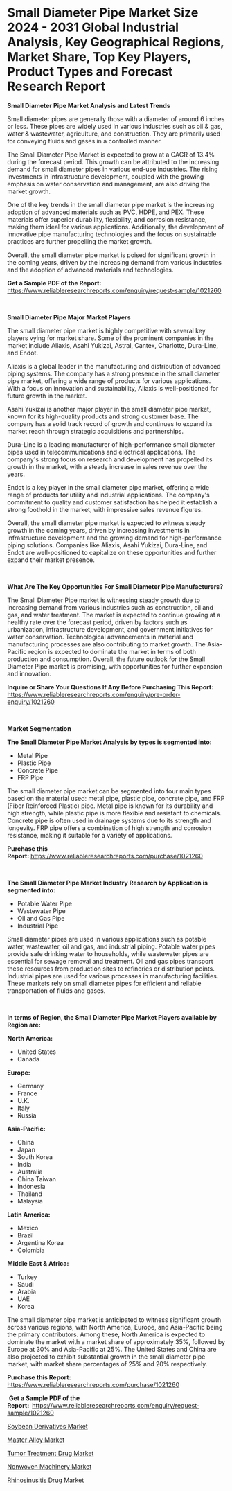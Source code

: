 <p><h1>Small Diameter Pipe Market Size 2024 - 2031 Global Industrial Analysis, Key Geographical Regions, Market Share, Top Key Players, Product Types and Forecast Research Report</h1></p><p><strong>Small Diameter Pipe Market Analysis and Latest Trends</strong></p>
<p><p>Small diameter pipes are generally those with a diameter of around 6 inches or less. These pipes are widely used in various industries such as oil & gas, water & wastewater, agriculture, and construction. They are primarily used for conveying fluids and gases in a controlled manner.</p><p>The Small Diameter Pipe Market is expected to grow at a CAGR of 13.4% during the forecast period. This growth can be attributed to the increasing demand for small diameter pipes in various end-use industries. The rising investments in infrastructure development, coupled with the growing emphasis on water conservation and management, are also driving the market growth.</p><p>One of the key trends in the small diameter pipe market is the increasing adoption of advanced materials such as PVC, HDPE, and PEX. These materials offer superior durability, flexibility, and corrosion resistance, making them ideal for various applications. Additionally, the development of innovative pipe manufacturing technologies and the focus on sustainable practices are further propelling the market growth.</p><p>Overall, the small diameter pipe market is poised for significant growth in the coming years, driven by the increasing demand from various industries and the adoption of advanced materials and technologies.</p></p>
<p><strong>Get a Sample PDF of the Report:&nbsp;</strong> <a href="https://www.reliableresearchreports.com/enquiry/request-sample/1021260">https://www.reliableresearchreports.com/enquiry/request-sample/1021260</a></p>
<p>&nbsp;</p>
<p><strong>Small Diameter Pipe Major Market Players</strong></p>
<p><p>The small diameter pipe market is highly competitive with several key players vying for market share. Some of the prominent companies in the market include Aliaxis, Asahi Yukizai, Astral, Cantex, Charlotte, Dura-Line, and Endot.</p><p>Aliaxis is a global leader in the manufacturing and distribution of advanced piping systems. The company has a strong presence in the small diameter pipe market, offering a wide range of products for various applications. With a focus on innovation and sustainability, Aliaxis is well-positioned for future growth in the market.</p><p>Asahi Yukizai is another major player in the small diameter pipe market, known for its high-quality products and strong customer base. The company has a solid track record of growth and continues to expand its market reach through strategic acquisitions and partnerships.</p><p>Dura-Line is a leading manufacturer of high-performance small diameter pipes used in telecommunications and electrical applications. The company's strong focus on research and development has propelled its growth in the market, with a steady increase in sales revenue over the years.</p><p>Endot is a key player in the small diameter pipe market, offering a wide range of products for utility and industrial applications. The company's commitment to quality and customer satisfaction has helped it establish a strong foothold in the market, with impressive sales revenue figures.</p><p>Overall, the small diameter pipe market is expected to witness steady growth in the coming years, driven by increasing investments in infrastructure development and the growing demand for high-performance piping solutions. Companies like Aliaxis, Asahi Yukizai, Dura-Line, and Endot are well-positioned to capitalize on these opportunities and further expand their market presence.</p></p>
<p>&nbsp;</p>
<p><strong>What Are The Key Opportunities For Small Diameter Pipe Manufacturers?</strong></p>
<p><p>The Small Diameter Pipe market is witnessing steady growth due to increasing demand from various industries such as construction, oil and gas, and water treatment. The market is expected to continue growing at a healthy rate over the forecast period, driven by factors such as urbanization, infrastructure development, and government initiatives for water conservation. Technological advancements in material and manufacturing processes are also contributing to market growth. The Asia-Pacific region is expected to dominate the market in terms of both production and consumption. Overall, the future outlook for the Small Diameter Pipe market is promising, with opportunities for further expansion and innovation.</p></p>
<p><strong>Inquire or Share Your Questions If Any Before Purchasing This Report:</strong> <a href="https://www.reliableresearchreports.com/enquiry/pre-order-enquiry/1021260">https://www.reliableresearchreports.com/enquiry/pre-order-enquiry/1021260</a></p>
<p>&nbsp;</p>
<p><strong>Market Segmentation</strong></p>
<p><strong>The Small Diameter Pipe Market Analysis by types is segmented into:</strong></p>
<p><ul><li>Metal Pipe</li><li>Plastic Pipe</li><li>Concrete Pipe</li><li>FRP Pipe</li></ul></p>
<p><p>The small diameter pipe market can be segmented into four main types based on the material used: metal pipe, plastic pipe, concrete pipe, and FRP (Fiber Reinforced Plastic) pipe. Metal pipe is known for its durability and high strength, while plastic pipe is more flexible and resistant to chemicals. Concrete pipe is often used in drainage systems due to its strength and longevity. FRP pipe offers a combination of high strength and corrosion resistance, making it suitable for a variety of applications.</p></p>
<p><strong>Purchase this Report:&nbsp;</strong><a href="https://www.reliableresearchreports.com/purchase/1021260">https://www.reliableresearchreports.com/purchase/1021260</a></p>
<p>&nbsp;</p>
<p><strong>The Small Diameter Pipe Market Industry Research by Application is segmented into:</strong></p>
<p><ul><li>Potable Water Pipe</li><li>Wastewater Pipe</li><li>Oil and Gas Pipe</li><li>Industrial Pipe</li></ul></p>
<p><p>Small diameter pipes are used in various applications such as potable water, wastewater, oil and gas, and industrial piping. Potable water pipes provide safe drinking water to households, while wastewater pipes are essential for sewage removal and treatment. Oil and gas pipes transport these resources from production sites to refineries or distribution points. Industrial pipes are used for various processes in manufacturing facilities. These markets rely on small diameter pipes for efficient and reliable transportation of fluids and gases.</p></p>
<p>&nbsp;</p>
<p><strong>In terms of Region, the Small Diameter Pipe Market Players available by Region are:</strong></p>
<p>
    <p> <strong> North America: </strong>
        <ul>
            <li>United States</li>
            <li>Canada</li>
        </ul>
        </p> 
    <p> <strong> Europe: </strong>
        <ul>
            <li>Germany</li>
            <li>France</li>
            <li>U.K.</li>
            <li>Italy</li>
            <li>Russia</li>
        </ul>
        </p> 
    <p> <strong> Asia-Pacific: </strong>
        <ul>
            <li>China</li>
            <li>Japan</li>
            <li>South Korea</li>
            <li>India</li>
            <li>Australia</li>
            <li>China Taiwan</li>
            <li>Indonesia</li>
            <li>Thailand</li>
            <li>Malaysia</li>
        </ul>
        </p> 
    <p> <strong> Latin America: </strong>
        <ul>
            <li>Mexico</li>
            <li>Brazil</li>
            <li>Argentina Korea</li>
            <li>Colombia</li>
        </ul>
        </p> 
    <p> <strong> Middle East & Africa: </strong>
        <ul>
            <li>Turkey</li>
            <li>Saudi</li>
            <li>Arabia</li>
            <li>UAE</li>
            <li>Korea</li>
        </ul>
    </p>
    </p>
<p><p>The small diameter pipe market is anticipated to witness significant growth across various regions, with North America, Europe, and Asia-Pacific being the primary contributors. Among these, North America is expected to dominate the market with a market share of approximately 35%, followed by Europe at 30% and Asia-Pacific at 25%. The United States and China are also projected to exhibit substantial growth in the small diameter pipe market, with market share percentages of 25% and 20% respectively.</p></p>
<p><strong>Purchase this Report: </strong><a href="https://www.reliableresearchreports.com/purchase/1021260">https://www.reliableresearchreports.com/purchase/1021260</a></p>
<p>&nbsp;<strong>Get a Sample PDF of the Report:&nbsp;&nbsp;</strong><a href="https://www.reliableresearchreports.com/enquiry/request-sample/1021260">https://www.reliableresearchreports.com/enquiry/request-sample/1021260</a></p>
<p><strong></strong></p>
<p><p><a href="https://github.com/beatblasta/Market-Research-Report-List-1/blob/main/soybean-derivatives-market.md">Soybean Derivatives Market</a></p><p><a href="https://github.com/angelajermaine/Market-Research-Report-List-1/blob/main/master-alloy-market.md">Master Alloy Market</a></p><p><a href="https://issuu.com/reportprime-2/docs/tumor-treatment-drug-market-size-2030.pptx">Tumor Treatment Drug Market</a></p><p><a href="https://medium.com/@kathrynlynch04/nonwoven-machinery-market-comprehensive-assessment-by-type-application-and-geography-3050d4316528">Nonwoven Machinery Market</a></p><p><a href="https://issuu.com/reportprime-2/docs/rhinosinusitis-drug-market-size-2030.pptx">Rhinosinusitis Drug Market</a></p></p>